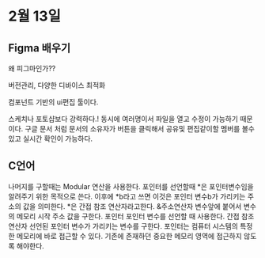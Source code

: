 # 2월 13일

## Figma 배우기

왜 피그마인가??

버전관리, 다양한 디바이스 최적화

컴포넌트 기반의 ui편집 툴이다.

스케치나 포토샵보다 강력하다.! 동시에 여러명이서 파일을 열고 수정이 가능하기 때문이다.
구글 문서 처럼 문서의 소유자가 버튼을 클릭해서 공유및 편집같이할 멤버를 볼수있고 실시간 확인이 가능하다.

## C언어

나머지를 구할때는 Modular 연산을 사용한다.
포인터를 선언할때 *은 포인터변수임을 알려주기 위한 목적으로 쓴다.
이후에 *b라고 쓰면 이것은 포인터 변수b가 가리키는 주소의 값을 의미한다. \*은 간접 참조 연산자라고한다.
&주소연산자 변수앞에 붙어서 변수의 메모리 시작 주소 값을 구한다.
포인터 포인터 변수를 선언할 때 사용한다.
간접 참조 연산자 선언된 포인터 변수가 가리키는 변수를 구한다.
포인터는 컴퓨터 시스템의 특정한 메모리에 바로 접근할 수 있다. 기존에 존재하던 중요한 메모리 영역에 접근하지 않도록 해야한다.
